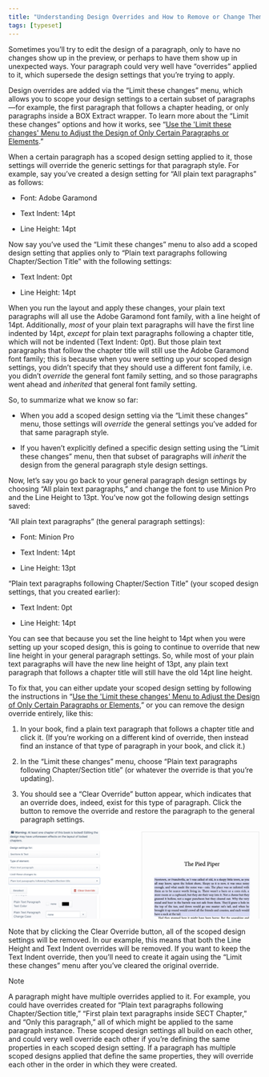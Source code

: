 ```yaml
---
title: "Understanding Design Overrides and How to Remove or Change Them"
tags: [typeset]
---
```

 
<html><body><section data-type="chapter" class="hsecchapter" data-hederis-type="hsecchapter" id="design-settings-and-inheritance" data-pi-attrs="id: design-settings-and-inheritance; data-tags: typeset;" role="doc-chapter" data-tags="typeset" data-author-name=" " data-book-title=" " title="Understanding Design Overrides and How to Remove or Change Them"><p class="hblkp" data-hederis-type="hblkp" id="pEjOGav8k">Sometimes you&#8217;ll try to edit the design of a paragraph, only to have no changes show up in the preview, or perhaps to have them show up in unexpected ways. Your paragraph could very well have &#8220;overrides&#8221; applied to it, which supersede the design settings that you&#8217;re trying to apply.</p><p class="hblkp" data-hederis-type="hblkp" id="pi61uJLSD">Design overrides are added via the &#8220;Limit these changes&#8221; menu, which allows you to scope your design settings to a certain subset of paragraphs&#8212;for example, the first paragraph that follows a chapter heading, or only paragraphs inside a BOX Extract wrapper. To learn more about the &#8220;Limit these changes&#8221; options and how it works, see &#8220;<a href="{% link _docs/selectors.md %}" class="hspana" data-hederis-type="hspana" id="pmwyyuOJs">Use the 'Limit these changes' Menu to Adjust the Design of Only Certain Paragraphs or Elements</a>.&#8221; </p><p class="hblkp" data-hederis-type="hblkp" id="poinOAJrm">When a certain paragraph has a scoped design setting applied to it, those settings will override the generic settings for that paragraph style. For example, say you&#8217;ve created a design setting for &#8220;All plain text paragraphs&#8221; as follows:</p><ul class="hwprbulletlist" data-hederis-type="hwprbulletlist" id="p8DBRrjTD"><li class="hblkuli" data-hederis-type="hblkuli" id="li4RC8ybRX"><p class="hblkuli" data-hederis-type="hblklip" id="pzruOiTJb">Font: Adobe Garamond</p></li><li class="hblkuli" data-hederis-type="hblkuli" id="liIFs7osWK"><p class="hblkuli" data-hederis-type="hblklip" id="pMGLCaEc2">Text Indent: 14pt</p></li><li class="hblkuli" data-hederis-type="hblkuli" id="liOzGlA8bi"><p class="hblkuli" data-hederis-type="hblklip" id="pufCBKjoW">Line Height: 14pt</p></li></ul><p class="hblkp" data-hederis-type="hblkp" id="pPywfQQU8">Now say you&#8217;ve used the &#8220;Limit these changes&#8221; menu to also add a scoped design setting that applies only to &#8220;Plain text paragraphs following Chapter/Section Title&#8221; with the following settings:</p><ul class="hwprbulletlist" data-hederis-type="hwprbulletlist" id="pL4GuFp4J"><li class="hblkuli" data-hederis-type="hblkuli" id="liDEhuqpgb"><p class="hblkuli" data-hederis-type="hblklip" id="plzYS9gw7">Text Indent: 0pt</p></li><li class="hblkuli" data-hederis-type="hblkuli" id="liZIag8kQJ"><p class="hblkuli" data-hederis-type="hblklip" id="puYn9lcQA">Line Height: 14pt</p></li></ul><p class="hblkp" data-hederis-type="hblkp" id="pVUMBT9NW">When you run the layout and apply these changes, your plain text paragraphs will all use the Adobe Garamond font family, with a line height of 14pt. Additionally, <em data-hederis-type="hspanem" id="pAJZkhXXj">most</em> of your plain text paragraphs will have the first line indented by 14pt, <em class="hspanem" data-hederis-type="hspanem" id="pXo61zik4">except</em> for plain text paragraphs following a chapter title, which will not be indented (Text Indent: 0pt). But those plain text paragraphs that follow the chapter title will still use the Adobe Garamond font family; this is because when you were setting up your scoped design settings, you didn&#8217;t specify that they should use a different font family, i.e. you didn&#8217;t <em class="hspanem" data-hederis-type="hspanem" id="p7JxJYndi">override</em> the general font family setting, and so those paragraphs went ahead and <em class="hspanem" data-hederis-type="hspanem" id="ppqp4CHCA">inherited</em> that general font family setting.</p><p class="hblkp" data-hederis-type="hblkp" id="pVkOGV2FS">So, to summarize what we know so far: </p><ul class="hwprbulletlist" data-hederis-type="hwprbulletlist" id="pAvEhopaD"><li class="hblkuli" data-hederis-type="hblkuli" id="liKpXR90M2"><p class="hblkuli" data-hederis-type="hblklip" id="pK69GLepd">When you add a scoped design setting via the &#8220;Limit these changes&#8221; menu, those settings will <em class="hspanem" data-hederis-type="hspanem" id="pDeQWGAD5">override</em> the general settings you&#8217;ve added for that same paragraph style.</p></li><li class="hblkuli" data-hederis-type="hblkuli" id="likfUWWTik"><p class="hblkuli" data-hederis-type="hblklip" id="pFKD1ZGJ0">If you haven&#8217;t explicitly defined a specific design setting using the &#8220;Limit these changes&#8221; menu, then that subset of paragraphs will <em class="hspanem" data-hederis-type="hspanem" id="plUtpFSFZ">inherit</em> the design from the general paragraph style design settings.</p></li></ul><p class="hblkp" data-hederis-type="hblkp" id="patoYaB7g">Now, let&#8217;s say you go back to your general paragraph design settings by choosing &#8220;All plain text paragraphs,&#8221; and change the font to use Minion Pro and the Line Height to 13pt. You&#8217;ve now got the following design settings saved:</p><p class="hblkp" data-hederis-type="hblkp" id="p1QfW6d1m">&#8220;All plain text paragraphs&#8221; (the general paragraph settings):</p><ul class="hwprbulletlist" data-hederis-type="hwprbulletlist" id="psQZMgVO6"><li class="hblkuli" data-hederis-type="hblkuli" id="liHV5oNsad"><p class="hblkuli" data-hederis-type="hblklip" id="phoG0hPaO">Font: Minion Pro</p></li><li class="hblkuli" data-hederis-type="hblkuli" id="liHCmSGINp"><p class="hblkuli" data-hederis-type="hblklip" id="pLnsLDqKg">Text Indent: 14pt</p></li><li class="hblkuli" data-hederis-type="hblkuli" id="liFZd2gdse"><p class="hblkuli" data-hederis-type="hblklip" id="pKrd4kIJ2">Line Height: 13pt</p></li></ul><p class="hblkp" data-hederis-type="hblkp" id="pYACUR2Ve">&#8220;Plain text paragraphs following Chapter/Section Title&#8221; (your scoped design settings, that you created earlier):</p><ul class="hwprbulletlist" data-hederis-type="hwprbulletlist" id="pm2ihbXqI"><li class="hblkuli" data-hederis-type="hblkuli" id="liIvQ4Owf8"><p class="hblkuli" data-hederis-type="hblklip" id="phdtVFfXz">Text Indent: 0pt</p></li><li class="hblkuli" data-hederis-type="hblkuli" id="limZFPdqgg"><p class="hblkuli" data-hederis-type="hblklip" id="pwNmAAFmy">Line Height: 14pt</p></li></ul><p class="hblkp" data-hederis-type="hblkp" id="pBb9vqJYX">You can see that because you set the line height to 14pt when you were setting up your scoped design, this is going to continue to override that new line height in your general paragraph settings. So, while most of your plain text paragraphs will have the new line height of 13pt, any plain text paragraph that follows a chapter title will still have the old 14pt line height.</p><p class="hblkp" data-hederis-type="hblkp" id="pRmaEvBaN">To fix that, you can either update your scoped design setting by following the instructions in &#8220;<a href="{% link _docs/selectors.md %}" class="hspana" data-hederis-type="hspana" id="pNfewjq66">Use the 'Limit these changes' Menu to Adjust the Design of Only Certain Paragraphs or Elements</a>,&#8221; or you can remove the design override entirely, like this:</p><ol class="hwprnumlist" data-hederis-type="hwprnumlist" id="pcOFoSd3h"><li class="hblkoli" data-hederis-type="hblkoli" id="liAmwfpaNW"><p class="hblkoli" data-hederis-type="hblklip" id="p109RaMYF">In your book, find a plain text paragraph that follows a chapter title and click it. (If you&#8217;re working on a different kind of override, then instead find an instance of that type of paragraph in your book, and click it.)</p></li><li class="hblkoli" data-hederis-type="hblkoli" id="li429MlWQc"><p class="hblkoli" data-hederis-type="hblklip" id="pDF6XilVk">In the &#8220;Limit these changes&#8221; menu, choose &#8220;Plain text paragraphs following Chapter/Section title&#8221; (or whatever the override is that you&#8217;re updating).</p></li><li class="hblkoli" data-hederis-type="hblkoli" id="liYGUFoVuB"><p class="hblkoli" data-hederis-type="hblklip" id="pHL4t1Ye7">You should see a &#8220;Clear Override&#8221; button appear, which indicates that an override does, indeed, exist for this type of paragraph. Click the button to remove the override and restore the paragraph to the general paragraph settings.</p></li></ol><img data-hederis-type="hblkimg" class="hblkimg" id="pVNUQU2R0" src="/images/override1.png" data-img-src="/images/override1.png"/><p class="hblkp" data-hederis-type="hblkp" id="p2HXsdKxD">Note that by clicking the Clear Override button, all of the scoped design settings will be removed. In our example, this means that both the Line Height and Text Indent overrides will be removed. If you want to keep the Text Indent override, then you&#8217;ll need to create it again using the &#8220;Limit these changes&#8221; menu after you&#8217;ve cleared the original override. </p><div class="hwprbox box" data-hederis-type="hwprbox" id="pt4xCT1Ba" data-type="sidebar"><p class="hblktype" data-hederis-type="hblktype" id="pqOYJ547P">Note</p><p class="hblkp" data-hederis-type="hblkp" id="p9hVKJKrx">A paragraph might have multiple overrides applied to it. For example, you could have overrides created for &#8220;Plain text paragraphs following Chapter/Section title,&#8221; &#8220;First plain text paragraphs inside SECT Chapter,&#8221; and &#8220;Only this paragraph,&#8221; all of which might be applied to the same paragraph instance. These scoped design settings all build on each other, and could very well override each other if you&#8217;re defining the same properties in each scoped design setting. If a paragraph has multiple scoped designs applied that define the same properties, they will override each other in the order in which they were created.</p></div></section></body></html>
